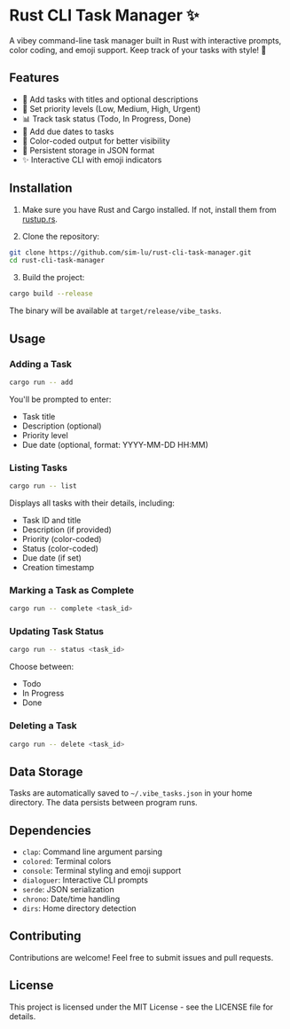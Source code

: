 # Rust CLI Task Manager ✨

A vibey command-line task manager built in Rust with interactive prompts, color coding, and emoji support. Keep track of your tasks with style! 🚀

## Features

- 📝 Add tasks with titles and optional descriptions
- 🎯 Set priority levels (Low, Medium, High, Urgent)
- 📊 Track task status (Todo, In Progress, Done)
- 📅 Add due dates to tasks
- 🎨 Color-coded output for better visibility
- 💾 Persistent storage in JSON format
- ✨ Interactive CLI with emoji indicators

## Installation

1. Make sure you have Rust and Cargo installed. If not, install them from [rustup.rs](https://rustup.rs/).

2. Clone the repository:
```bash
git clone https://github.com/sim-lu/rust-cli-task-manager.git
cd rust-cli-task-manager
```

3. Build the project:
```bash
cargo build --release
```

The binary will be available at `target/release/vibe_tasks`.

## Usage

### Adding a Task
```bash
cargo run -- add
```
You'll be prompted to enter:
- Task title
- Description (optional)
- Priority level
- Due date (optional, format: YYYY-MM-DD HH:MM)

### Listing Tasks
```bash
cargo run -- list
```
Displays all tasks with their details, including:
- Task ID and title
- Description (if provided)
- Priority (color-coded)
- Status (color-coded)
- Due date (if set)
- Creation timestamp

### Marking a Task as Complete
```bash
cargo run -- complete <task_id>
```

### Updating Task Status
```bash
cargo run -- status <task_id>
```
Choose between:
- Todo
- In Progress
- Done

### Deleting a Task
```bash
cargo run -- delete <task_id>
```

## Data Storage

Tasks are automatically saved to `~/.vibe_tasks.json` in your home directory. The data persists between program runs.

## Dependencies

- `clap`: Command line argument parsing
- `colored`: Terminal colors
- `console`: Terminal styling and emoji support
- `dialoguer`: Interactive CLI prompts
- `serde`: JSON serialization
- `chrono`: Date/time handling
- `dirs`: Home directory detection

## Contributing

Contributions are welcome! Feel free to submit issues and pull requests.

## License

This project is licensed under the MIT License - see the LICENSE file for details.